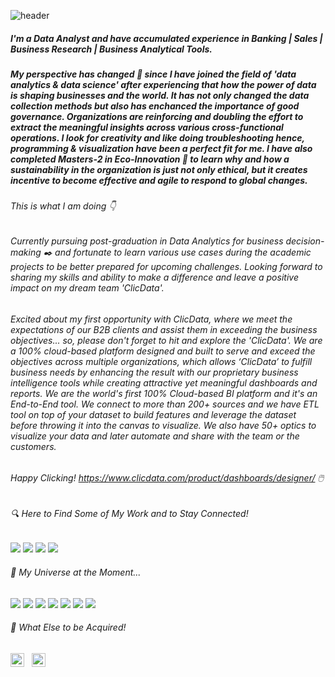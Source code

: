 ![header](https://capsule-render.vercel.app/api?type=rounded&color=gradient&text=%20If&nbsp;you&nbsp;torture&nbsp;the&nbsp;data&nbsp;long&nbsp;enough,&nbsp;it&nbsp;will&nbsp;confess&nbsp;to&nbsp;anything&nbsp;-&nbsp;Ronald&nbsp;Coase%20&height=80&fontSize=20&textBg=true)

##### I'm a Data Analyst and have accumulated experience in **Banking | Sales | Business Research |  Business Analytical Tools**.
##### My perspective has changed :rainbow: since I have joined the field of 'data analytics & data science' after experiencing that how the power of data is shaping businesses and the world. It has not only changed the data collection methods but also has enchanced the importance of  good governance. Organizations are reinforcing and doubling the effort to extract the meaningful insights across various cross-functional operations. I look for creativity and like doing troubleshooting hence, programming & visualization have been a perfect fit for me. I have also completed Masters-2 in Eco-Innovation :1st_place_medal: to learn why and how a sustainability in the organization is just not only ethical, but it creates incentive to become effective and agile to respond to global changes.

###### This is what I am doing :point_down:

###### Currently pursuing post-graduation in Data Analytics for business decision-making :black_nib: and fortunate to learn various use cases during the academic projects to be better prepared for upcoming challenges. Looking forward to sharing my skills and ability to make a difference and leave a positive impact on my dream team 'ClicData'.

###### Excited about my first opportunity with ClicData, where we meet the expectations of our B2B clients and assist them in exceeding the business objectives... so, please don't forget to hit and explore the 'ClicData'. We are a 100% cloud-based platform designed and built to serve and exceed the objectives across multiple organizations, which allows ‘ClicData’ to fulfill business needs by enhancing the result with our proprietary business intelligence tools while creating attractive yet meaningful dashboards and reports. We are the world's first 100% Cloud-based BI platform and it's an End-to-End tool. We connect to more than 200+ sources and we have ETL tool on top of your dataset to build features and leverage the dataset before throwing it into the canvas to visualize. We also have 50+ optics to visualize your data and later automate and share with the team or the customers.

###### Happy Clicking!            https://www.clicdata.com/product/dashboards/designer/ :computer_mouse:

###### 🔍 Here to Find Some of My Work and to Stay Connected!

[![](https://img.shields.io/badge/Slideshare-ravinakulan-white?logo=Slideshare&labelColor=orange)](https://www.slideshare.net/ravinakulan)
[![](https://img.shields.io/badge/LinkedIn-ravinakulan-white?logo=Linkedin&logoColor=white&labelColor=blue)](https://www.linkedin.com/in/ravi-nakulan-data-analyst/)
[![](https://img.shields.io/badge/Gmail-ravi.nakulan@gmail.com-white?logo=Gmail&logoColor=Red&labelColor=lightred)](mailto:ravi.nakulan@gmail.com)
[![](https://img.shields.io/badge/YouTube-ravinakulan-white?logo=YouTube&labelColor=darkred)](https://youtu.be/xVa_0X4P3Ek)


###### 🚀 My Universe at the Moment...

<a name="learning-now"></a>

[![](https://img.shields.io/badge/👉-ClicData-darkred?logo=ClicData&logoColor=darkred&labelColor=gray)](https://www.clicdata.com/)
[![](https://img.shields.io/badge/MSexcel-white?logo=Microsoft-Excel&logoColor=white&labelColor=green)](https://www.microsoft.com/en-ca/microsoft-365/excel)
[![](https://img.shields.io/badge/MySQL-white?logo=MySQL&logoColor=white&labelColor=yellow)](https://www.mysql.com/downloads/)
[![](https://img.shields.io/badge/Python-yellow?logo=Python&logoColor=yellow&labelColor=blue)](https://www.python.org/downloads/)
[![](https://img.shields.io/badge/Tableau-red?logo=tableau&logoColor=red&labelColor=white)](https://www.tableau.com/products/desktop/download)
[![](https://img.shields.io/badge/PowerBI-yellow?logo=PowerBI&logoColor=yellow&labelColor=gray)](https://powerbi.microsoft.com/en-ca/downloads/)
[![](https://img.shields.io/badge/-R-blue?logo=R&logoColor=blue&labelColor=gray)](https://cran.r-project.org/bin/windows/base/)

<a name="learning-next"></a>

###### 🌱 What Else to be Acquired!

<a name="learning-now"></a>

<img src="https://img.shields.io/badge/Microsoft Azure-282C34?logo=microsoftazure&logoColor=008AD7" alt="Microsoft Azure logo" title="Azure" height="22" /> &nbsp;
<img src="https://img.shields.io/badge/Azure DevOps-282C34?logo=azuredevops&logoColor=007FFF" alt="Azure DevOps logo" title="Azure DevOps" height="22" /> &nbsp;

<a name="learning-next"></a>

